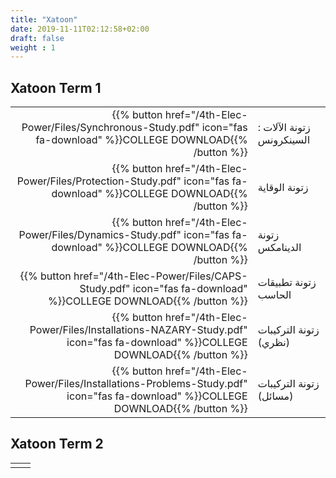 ```yaml
---
title: "Xatoon"
date: 2019-11-11T02:12:58+02:00
draft: false
weight : 1
---
```




## Xatoon Term 1

|  | |
|---:|----------------------|
| {{% button href="/4th-Elec-Power/Files/Synchronous-Study.pdf" icon="fas fa-download" %}}COLLEGE DOWNLOAD{{% /button %}} | زتونة  الآلات : السينكرونس|
| {{% button href="/4th-Elec-Power/Files/Protection-Study.pdf" icon="fas fa-download" %}}COLLEGE DOWNLOAD{{% /button %}} | زتونة  الوقاية|
| {{% button href="/4th-Elec-Power/Files/Dynamics-Study.pdf" icon="fas fa-download" %}}COLLEGE DOWNLOAD{{% /button %}} | زتونة  الدينامكس|
| {{% button href="/4th-Elec-Power/Files/CAPS-Study.pdf" icon="fas fa-download" %}}COLLEGE DOWNLOAD{{% /button %}} | زتونة تطبيقات الحاسب|
| {{% button href="/4th-Elec-Power/Files/Installations-NAZARY-Study.pdf" icon="fas fa-download" %}}COLLEGE DOWNLOAD{{% /button %}} | زتونة التركيبات (نظري) |
| {{% button href="/4th-Elec-Power/Files/Installations-Problems-Study.pdf" icon="fas fa-download" %}}COLLEGE DOWNLOAD{{% /button %}} | زتونة التركيبات (مسائل) |



## Xatoon Term 2
|  | |
|---:|----------------------|
| | |